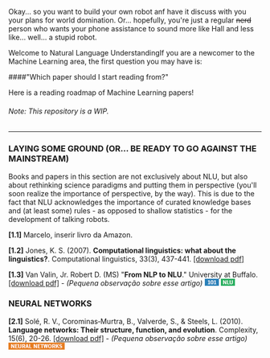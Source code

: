 Okay... so you want to build your own robot anf have it discuss with you your plans for world domination. Or... hopefully, you're just a regular ~~nerd~~ person who wants your phone assistance to sound more like Hall and less like... well... a stupid robot.

Welcome to Natural Language UnderstandingIf you are a newcomer to the Machine Learning area, the first question you may have is:

####"Which paper should I start reading from?"

Here is a reading roadmap of Machine Learning papers!

###### Note: This repository is a WIP.


---------------------------------------

### LAYING SOME GROUND (OR... BE READY TO GO AGAINST THE MAINSTREAM)

Books and papers in this section are not exclusively about NLU, but also about rethinking science paradigms and putting them in perspective (you'll soon realize the importance of perspective, by the way). This is due to the fact that NLU acknowledges the importance of curated knowledge bases and (at least some) rules - as opposed to shallow statistics - for the development of talking robots.

**[1.1]** Marcelo, inserir livro da Amazon.

**[1.2]** Jones, K. S. (2007). **Computational linguistics: what about the linguistics?**. Computational linguistics, 33(3), 437-441. [[download pdf]](http://www.mitpressjournals.org/doi/pdf/10.1162/coli.2007.33.3.437)

**[1.3]** Van Valin, Jr. Robert D. (MS) "**From NLP to NLU**." University at Buffalo. [[download pdf]](https://github.com/viridiano/Talking-To-Robots/blob/master/papers/Van_Valin_From_NLP_to_NLU.pdf) - *(Pequena observação sobre esse artigo)* ![101](https://github.com/viridiano/Talking-To-Robots/blob/master/images/101.png) ![101](https://github.com/viridiano/Talking-To-Robots/blob/master/images/nlu.png)

### NEURAL NETWORKS

**[2.1]** Solé, R. V., Corominas‐Murtra, B., Valverde, S., & Steels, L. (2010). **Language networks: Their structure, function, and evolution**. Complexity, 15(6), 20-26. [[download pdf]](https://github.com/viridiano/Talking-To-Robots/blob/master/papers/Sole_Language_Networks_Their_Structure_Function_and_Evolution.pdf) - *(Pequena observação sobre esse artigo)* ![101](https://github.com/viridiano/Talking-To-Robots/blob/master/images/neuralnetworks.png)
